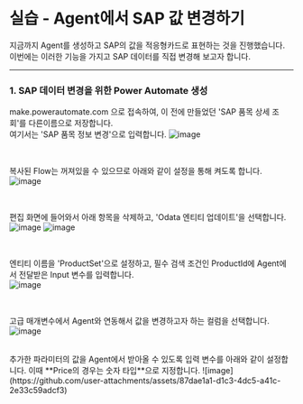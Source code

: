 실습 - Agent에서 SAP 값 변경하기
===

지금까지 Agent를 생성하고 SAP의 값을 적응형카드로 표현하는 것을 진행했습니다.
이번에는 이러한 기능을 가지고 SAP 데이터를 직접 변경해 보고자 합니다. 


---
### 1. SAP 데이터 변경을 위한 Power Automate 생성 
make.powerautomate.com 으로 접속하여, 이 전에 만들었던 'SAP 품목 상세 조회'를 다른이름으로 저장합니다.   
여기서는 'SAP 품목 정보 변경'으로 입력합니다.
![image](https://github.com/user-attachments/assets/3de0db11-a5b5-42f6-b1f1-bbbde9378d2f)

<br/>

복사된 Flow는 꺼져있을 수 있으므로 아래와 같이 설정을 통해 켜도록 합니다.
![image](https://github.com/user-attachments/assets/51a13e46-d503-46d2-bdce-046e3a93be25)

<br/>

편집 화면에 들어와서 아래 항목을 삭제하고, 'Odata 엔티티 업데이트'을 선택합니다.
![image](https://github.com/user-attachments/assets/ab57b03f-acea-474f-b64b-b5287a9b6e28)
![image](https://github.com/user-attachments/assets/f929f304-0847-4f9f-888c-7ec6707ea7bd)

<br/>

엔티티 이름을 'ProductSet'으로 설정하고, 필수 검색 조건인 ProductId에 Agent에서 전달받은 Input 변수를 입력합니다.  
![image](https://github.com/user-attachments/assets/df871720-7892-4e48-a5d2-8333abff98b4)

<br/>

고급 매개변수에서 Agent와 연동해서 값을 변경하고자 하는 컬럼을 선택합니다.
![image](https://github.com/user-attachments/assets/19227dbd-1352-4578-b297-95806996492c)

<br/>
추가한 파라미터의 값을 Agent에서 받아올 수 있도록 입력 변수를 아래와 같이 설정합니다.   
이때 **Price의 경우는 숫자 타입**으로 지정합니다.
![image](https://github.com/user-attachments/assets/87dae1a1-d1c3-4dc5-a41c-2e33c59adcf3)
